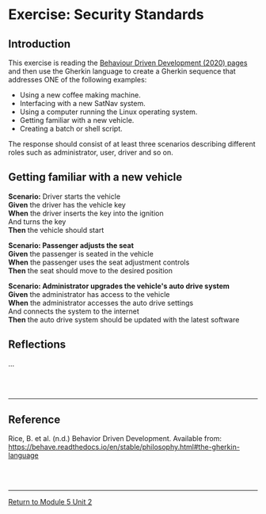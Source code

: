 # Exercise: Security Standards

## Introduction
This exercise is reading the [Behaviour Driven Development (2020) pages](https://behave.readthedocs.io/en/stable/philosophy.html#the-gherkin-language) and then use the Gherkin language to create a Gherkin sequence that addresses ONE of the following examples:
 - Using a new coffee making machine.
 - Interfacing with a new SatNav system.
 - Using a computer running the Linux operating system.
 - Getting familiar with a new vehicle.
 - Creating a batch or shell script.

The response should consist of at least three scenarios describing different roles such as administrator, user, driver and so on.  

## Getting familiar with a new vehicle
**Scenario:** Driver starts the vehicle <br>
    **Given** the driver has the vehicle key <br>
    **When** the driver inserts the key into the ignition <br>
    And turns the key <br>
    **Then** the vehicle should start <br>

  **Scenario: Passenger adjusts the seat** <br>
    **Given** the passenger is seated in the vehicle <br>
    **When** the passenger uses the seat adjustment controls <br>
    **Then** the seat should move to the desired position <br>

  **Scenario: Administrator upgrades the vehicle's auto drive system** <br>
    **Given** the administrator has access to the vehicle <br>
    **When** the administrator accesses the auto drive settings <br>
    And connects the system to the internet <br>
    **Then** the auto drive system should be updated with the latest software <br>

  
## Reflections
...

<br><br>

---

## Reference
Rice, B. et al. (n.d.) Behavior Driven Development. Available from: https://behave.readthedocs.io/en/stable/philosophy.html#the-gherkin-language

<br><br>

---

[Return to Module 5 Unit 2](SEPM_Unit02.md)
